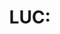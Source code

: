 ---
title: "LUC: "
permalink: /resources/logitech-unifying-catalog/:title
layout: post-sequential
back: "../../.."
categories: luc
thumbnail: https://arifhamed.com/static/images/resources/logitech-unifying-catalog/.png
redirect_to: https://arifhamed.com/static/pdf/resources/logitech-unifying-catalog/.pdf
---